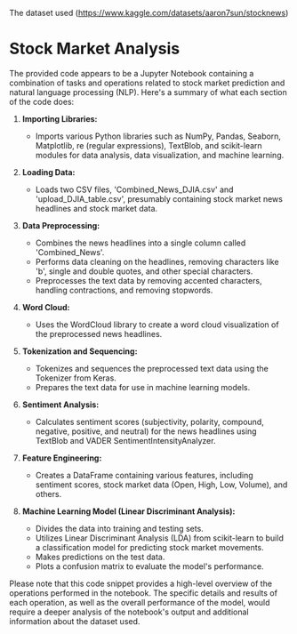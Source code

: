 The dataset used (https://www.kaggle.com/datasets/aaron7sun/stocknews)

# Stock Market Analysis

The provided code appears to be a Jupyter Notebook containing a combination of tasks and operations related to stock market prediction and natural language processing (NLP). Here's a summary of what each section of the code does:

1. **Importing Libraries:**
   - Imports various Python libraries such as NumPy, Pandas, Seaborn, Matplotlib, re (regular expressions), TextBlob, and scikit-learn modules for data analysis, data visualization, and machine learning.

2. **Loading Data:**
   - Loads two CSV files, 'Combined_News_DJIA.csv' and 'upload_DJIA_table.csv', presumably containing stock market news headlines and stock market data.

3. **Data Preprocessing:**
   - Combines the news headlines into a single column called 'Combined_News'.
   - Performs data cleaning on the headlines, removing characters like 'b', single and double quotes, and other special characters.
   - Preprocesses the text data by removing accented characters, handling contractions, and removing stopwords.

4. **Word Cloud:**
   - Uses the WordCloud library to create a word cloud visualization of the preprocessed news headlines.

5. **Tokenization and Sequencing:**
   - Tokenizes and sequences the preprocessed text data using the Tokenizer from Keras.
   - Prepares the text data for use in machine learning models.

6. **Sentiment Analysis:**
   - Calculates sentiment scores (subjectivity, polarity, compound, negative, positive, and neutral) for the news headlines using TextBlob and VADER SentimentIntensityAnalyzer.

7. **Feature Engineering:**
   - Creates a DataFrame containing various features, including sentiment scores, stock market data (Open, High, Low, Volume), and others.

8. **Machine Learning Model (Linear Discriminant Analysis):**
   - Divides the data into training and testing sets.
   - Utilizes Linear Discriminant Analysis (LDA) from scikit-learn to build a classification model for predicting stock market movements.
   - Makes predictions on the test data.
   - Plots a confusion matrix to evaluate the model's performance.

Please note that this code snippet provides a high-level overview of the operations performed in the notebook. The specific details and results of each operation, as well as the overall performance of the model, would require a deeper analysis of the notebook's output and additional information about the dataset used.
